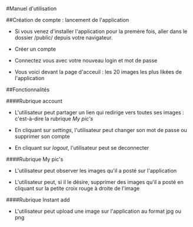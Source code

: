 #Manuel d'utilisation

##Création de compte : lancement de l'application
- Si vous venez d'installer l'application pour la premère fois, aller dans le dossier /public/ depuis votre navigateur.

- Créer un compte

- Connectez vous avec votre nouveau login et mot de passe

- Vous voici devant la page d'acceuil : les 20 images les plus likées de l'application


##Fonctionnalités

####Rubrique account
- L'utilisateur peut partager un lien qui redirige vers toutes ses images : c'est-à-dire la rubrique *My pic's* 

- En cliquant sur *settings*, l'utilisateur peut changer son mot de passe ou supprimer son compte

- En cliquant sur *logout*, l'utilisateur peut se deconnecter

####Rubrique My pic's
- L'utilisateur peut observer les images qu'il a posté sur l'application

- L'utilisateur peut, si il le désire, supprimer des images qu'il a posté en cliquant sur la petite croix rouge à droite de l'image

####Rubrique Instant add
- L'utilisateur peut upload une image sur l'application au format jpg ou png
